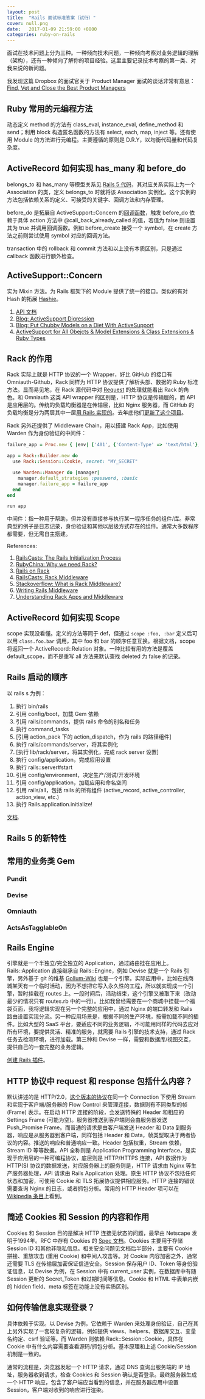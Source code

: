 ```yaml
---
layout: post
title:  "Rails 面试标准答案（试行）"
cover: null.png
date:   2017-01-09 21:59:00 +0800
categories: ruby-on-rails
---
```


面试在技术问题上分为三种。一种倾向技术问题，一种倾向考察对业务逻辑的理解（架构），还有一种倾向了解你的项目经验。这里主要记录技术考察的第一类、对我来说的新问题。

我发现这篇 Dropbox 的面试官关于 Product Manager 面试的谈话非常有意思：[Find, Vet and Close the Best Product Managers](http://firstround.com/review/find-vet-and-close-the-best-product-managers-heres-how/)

## Ruby 常用的元编程方法

动态定义 method 的方法有 class\_eval, instance\_eval, define\_method 和 send；利用 block 构造匿名函数的方法有 select, each, map, inject 等。还有使用 Module 的方法进行元编程。主要遵循的原则是 D.R.Y，以均衡代码量和代码复杂度。

## ActiveRecord 如何实现 has\_many 和 before\_do

belongs\_to 和 has\_many 等模型关系见 [Rails 5 代码](https://github.com/rails/rails/blob/5-0-stable/activerecord/lib/active_record/associations.rb)，其对应关系实际上为一个 Association 的类，定义 belongs\_to 时就将该 Association 实例化。这个实例的方法包括依赖关系的定义、可接受的关键字、回调方法和内存管理。

before\_do 是拓展自 ActiveSupport::Concern 的[回调函数](https://github.com/rails/rails/blob/5-0-stable/activerecord/lib/active_record/callbacks.rb#L258)，触发 before\_do 依赖于具体 action 方法中 @call\_back\_already\_called 的值，若值为 false 则设置其为 true 并调用回调函数。例如 before\_create 接受一个 symbol，在 create 方法之前则尝试使用 symbol 对应的回调方法。

transaction 中的 rollback 和 commit 方法和以上没有本质区别，只是通过 callback 函数进行额外检查。

## ActiveSupport::Concern

实为 Mixin 方法。为 Rails 框架下的 Module 提供了统一的接口。类似的有对 Hash 的拓展 [Hashie](https://github.com/intridea/hashie)。

1. [API 文档](http://api.rubyonrails.org/classes/ActiveSupport/Concern.html)
2. [Blog: ActiveSupport Digression](http://www.zhubert.com/blog/2013/06/13/activesupport-concern-digression/)
3. [Blog: Put Chubby Models on a Diet With ActiveSupport](https://signalvnoise.com/posts/3372-put-chubby-models-on-a-diet-with-concerns)
4. [ActiveSupport for All Obejcts & Model Extensions & Class Extensions & Ruby Types](http://guides.rubyonrails.org/active_support_core_extensions.html)

## Rack 的作用

Rack 实际上就是 HTTP 协议的一个 Wrapper，好比 GitHub 的接口有 Omniauth-Github，Rack 同样为 HTTP 协议提供了解析头部、数据的 Ruby 标准方法。显而易见地，在 Rack 源代码中对 [Request](https://github.com/rack/rack/blob/master/lib/rack/request.rb) 的处理就能看出 Rack 的角色。和 Omniauth 这类 API wrapper 的区别是，HTTP 协议是传输层的，而 API 是应用层的。传统的负载均衡器是在传输层，比如 Nginx 服务器，而 GitHub 的负载均衡是分为两层其中一层[用 Rails 实现的](https://github.com/blog/530-how-we-made-github-fast)。去年底他们[更新了这个项目](http://githubengineering.com/introducing-glb/)。

Rack 另外还提供了 Middleware Chain，用以搭建 Rack App，比如使用 Warden 作为身份验证的中间件：

```ruby
failure_app = Proc.new { |env| ['401', {'Content-Type' => 'text/html'}, ["UNAUTHORIZED"]] }

app = Rack::Builder.new do
  use Rack::Session::Cookie, secret: "MY_SECRET"

  use Warden::Manager do |manager|
    manager.default_strategies :password, :basic
    manager.failure_app = failure_app
  end
end

run app
```

中间件：指一种用于帮助，但并没有直接参与执行某一程序任务的组件/库。非常典型的例子是日志记录，身份验证和其他以层级方式存在的组件。通常大多数程序都需要，但无需自主搭建。

References:

1. [RailsCasts: The Rails Initialization Process](http://railscasts-china.com/episodes/the-rails-initialization-process-by-kenshin54)
2. [RubyChina: Why we need Rack?](https://ruby-china.org/topics/21517)
3. [Rails on Rack](http://guides.rubyonrails.org/rails_on_rack.html)
4. [RailsCasts: Rack Middleware](http://railscasts.com/episodes/151-rack-middleware)
5. [Stackoverflow: What is Rack Middleware?](http://stackoverflow.com/questions/2256569/what-is-rack-middleware)
6. [Writing Rails Middleware](http://ieftimov.com/writing-rails-middleware)
7. [Understanding Rack Apps and Middleware](https://blog.engineyard.com/2015/understanding-rack-apps-and-middleware)

## ActiveRecord 如何实现 Scope

scope 实现没看懂。定义的方法等同于 def，但通过 `scope :foo, :bar` 定义后可以用 `class.foo.bar` 调用，其中 foo 和 bar 的顺序任意互换。根据文档，scope 将返回一个 ActiveRecord::Relation 对象。一种比较有用的方法是覆盖 default_scope，而不是重写 all 方法来默认查找 deleted 为 false 的记录。

## Rails 启动的顺序

以 rails s 为例：

1. 执行 bin/rails
2. 引用 config/boot，加载 Gem 依赖
3. 引用 rails/commands，提供 rails 命令的别名和任务
4. 执行 command_tasks
5. [引用 action_pack 下的 action_dispatch，作为 rails 的路径组件]
6. 执行 rails/commands/server，将其实例化
7. [执行 lib/rack/server，将其实例化，完成 rack server 设置]
8. 执行 config/application，完成应用设置
9. 执行 rails::server#start
10. 引用 config/environment，决定生产/测试/开发环境
11. 引用 config/application，加载应用和命名空间
12. 引用 rails/all，包括 rails 的所有组件 (active_record, active_controller, action_view, etc.)
13. 执行 Rails.application.initialize!

[文档](http://guides.ruby-china.org/initialization.html).

## Rails 5 的新特性

## 常用的业务类 Gem

### Pundit

### Devise

### Omniauth

### ActsAsTagglableOn

## Rails Engine

引擎就是一个半独立/完全独立的 Application，通过路由挂在应用上。Rails::Application 直接继承自 Rails::Engine，例如 Devise 就是一个 Rails 引擎，另外基于 git 的维基 [Gollum-Wiki](https://github.com/gollum/gollum) 也是一个引擎。实际应用中，比如在线商城某天有一个临时活动，因为不想把它写入永久性的工程，所以就实现成一个引擎，暂时挂载在 routes 上。一段时间后，活动结束，这个引擎又被取下来（改动最少的情况只有 routes.rb 中的一行）。比如我曾经需要在一个商城中挂载一个福袋页面，我将逻辑实现在另一个完整的应用中，通过 Nginx 的端口转发和 Rails 路由设置实现分流。另一种应用场景是，根据不同的生产环境，按需加载不同的插件。比如大型的 SaaS 平台，要适应不同的业务逻辑，不可能用同样的代码去应对所有环境，要提供灵活、精准的服务，就需要 Rails 引擎的技术支持，通过 Rack 任务去检测环境，进行加载。第三种和 Devise 一样，需要和数据库/视图交互，提供自己的一套完整的业务逻辑。

[创建 Rails 插件](http://guides.rubyonrails.org/plugins.html)。

## HTTP 协议中 request 和 response 包括什么内容？

默认讲述的是 HTTP/2.0，[这个版本的协议](https://tools.ietf.org/html/rfc7540)在同一个 Connection 下使用 Stream 和实现于客户端/服务器的 Flow Control 来管理连接，数据则有不同类型的帧 (Frame) 表示。在启动 HTTP 连接的阶段，会发送特殊的 Header 和相应的 Settings Frame (可能为空)。服务器推送到客户端则会由服务器发送 Push_Promise Frame。而普通的请求是由客户端发送 Header 和 Data 到服务器，响应是从服务器到客户端，同样包括 Header 和 Data，帧类型取决于两者协议的内容。推送的响应和普通响应一致。Header 包括权重，Stream 依赖，Stream ID 等等数据。API 全称则是 Application Programming Interface，是实现于应用层的一种可编程协议，底层则是 HTTP/HTTPS 连接，API 数据作为 HTTP(S) 协议的数据发送，对应服务器上的服务则是，HTTP 请求由 Nginx 等生产服务器处理，API 请求由 Rails Application 处理。原生 HTTP 协议不包括任何状态和加密，可使用 Cookie 和 TLS 拓展协议提供相应服务。HTTP 连接的错误需要查询 Nginx 的日志，或者抓包分析。常用的 HTTP Header 项可以在 [Wikipedia 条目](https://en.wikipedia.org/wiki/List_of_HTTP_header_fields)上看到。

## 简述 Cookies 和 Session 的内容和作用

Cookies 和 Session 目的是解决 HTTP 连接无状态的问题，最早由 Netscape 发明于1994年。RFC 中存有 Cookies 的 [Spec 文档](https://tools.ietf.org/html/rfc6265)。Cookies 主要用于存储 Session ID 和其他非隐私信息。相关安全问题见文档后半部分，主要有 Cookie 拼接、重放攻击 (重用 Cookie) 和中间人攻击等。对 Cookie 内容加密之外，通常还需要 TLS 在传输层加密保证信道安全。Session 保存用户 ID、Token 等身份验证信息，以 Devise 为例，在 Session 中有 current_user 实例，在数据库中有随 Session 更新的 Secret_Token 和过期时间等信息。Cookie 和 HTML 中表单内嵌的 hidden field、meta 标签在功能上没有实质区别。

## 如何传输信息实现登录？

具体依赖于实现。以 Devise 为例，它依赖于 Warden 来处理身份验证，自己在其上另外实现了一套较复杂的逻辑，例如提供 views、helpers、数据库交互、变量名约定、csrf 验证等。而 Warden 则依赖 Rack::Session::Cookie，具体在 Cookie 中有什么内容需要查看源码/抓包分析。基本原理和上述 Cookie/Session 机制是一致的。

通常的流程是，浏览器发起一个 HTTP 请求，通过 DNS 查询出服务端的 IP 地址，服务器收到请求，检查 Cookies 和 Session 确认是否登录。最终服务器生成一个 HTTP 响应，包含了客户端应当看到的信息，并在服务器应用中设置 Session，客户端对收到的响应进行渲染。

